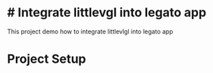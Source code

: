 # # Integrate littlevgl into legato app
This project demo how to integrate littlevlgl into legato app

# Project Setup
